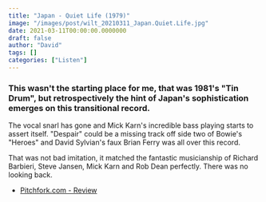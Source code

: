 ```yaml
---
title: "Japan - Quiet Life (1979)"
image: "/images/post/wilt_20210311_Japan.Quiet.Life.jpg"
date: 2021-03-11T00:00:00.0000000
draft: false
author: "David"
tags: []
categories: ["Listen"]
---
```

### This wasn't the starting place for me, that was 1981's "Tin Drum", but retrospectively the hint of Japan's sophistication emerges on this transitional record.

 The vocal snarl has gone and Mick Karn's incredible bass playing starts to assert itself. "Despair" could be a missing track off side two of Bowie's "Heroes" and David Sylvian's faux Brian Ferry was all over this record. 

 That was not bad imitation, it matched the fantastic musicianship of Richard Barbieri, Steve Jansen, Mick Karn and Rob Dean perfectly. There was no looking back.

-  [Pitchfork.com - Review](https://pitchfork.com/reviews/albums/japan-quiet-life/)